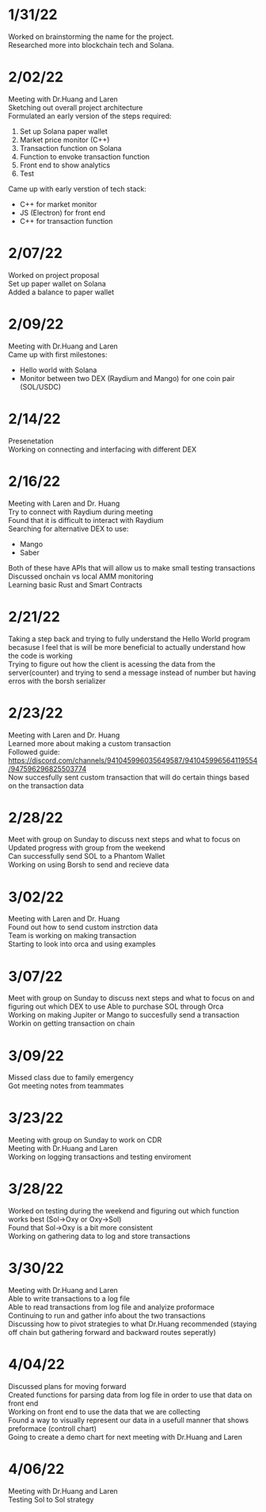 # 1/31/22  
Worked on brainstorming the name for the project.  
Researched more into blockchain tech and Solana.  
   
# 2/02/22    
Meeting with Dr.Huang and Laren  
Sketching out overall project architecture  
Formulated an early version of the steps required:  
1. Set up Solana paper wallet  
2. Market price monitor (C++)  
3. Transaction function on Solana  
4. Function to envoke transaction function  
5. Front end to show analytics 
6. Test  
  
Came up with early verstion of tech stack:  
- C++ for market monitor   
- JS (Electron) for front end  
- C++ for transaction function  

# 2/07/22  
Worked on project proposal  
Set up paper wallet on Solana  
Added a balance to paper wallet  
  
# 2/09/22  
Meeting with Dr.Huang and Laren  
Came up with first milestones:  
- Hello world with Solana  
- Monitor between two DEX (Raydium and Mango) for one coin pair (SOL/USDC)  
  
# 2/14/22  
Presenetation  
Working on connecting and interfacing with different DEX  
  
# 2/16/22  
Meeting with Laren and Dr. Huang  
Try to connect with Raydium during meeting  
Found that it is difficult to interact with Raydium  
Searching for alternative DEX to use:
- Mango  
- Saber  
  
Both of these have APIs that will allow us to make small testing transactions  
Discussed onchain vs local AMM monitoring  
Learning basic Rust and Smart Contracts  
  
# 2/21/22  
Taking a step back and trying to fully understand the Hello World program becasuse I feel that is will be more beneficial to actually understand how the code is working  
Trying to figure out how the client is acessing the data from the server(counter) and trying to send a message instead of number but having erros with the borsh serializer  
  

# 2/23/22  
Meeting with Laren and Dr. Huang  
Learned more about making a custom transaction  
Followed guide: https://discord.com/channels/941045996035649587/941045996564119554/947596296825503774  
Now succesfully sent custom transaction that will do certain things based on the transaction data  
  
# 2/28/22  
Meet with group on Sunday to discuss next steps and what to focus on  
Updated progress with group from the weekend  
Can successfully send SOL to a Phantom Wallet  
Working on using Borsh to send and recieve data  
    
# 3/02/22  
Meeting with Laren and Dr. Huang  
Found out how to send custom instrction data  
Team is working on making transaction  
Starting to look into orca and using examples  
  
# 3/07/22  
Meet with group on Sunday to discuss next steps and what to focus on and figuring out which DEX to use
Able to purchase SOL through Orca  
Working on making Jupiter or Mango to succesfully send a transaction  
Workin on getting transaction on chain

# 3/09/22  
Missed class due to family emergency  
Got meeting notes from teammates

# 3/23/22  
Meeting with group on Sunday to work on CDR  
Meeting with Dr.Huang and Laren  
Working on logging transactions and testing enviroment  
  
# 3/28/22
Worked on testing during the weekend and figuring out which function works best (Sol->Oxy or Oxy->Sol)  
Found that Sol->Oxy is a bit more consistent  
Working on gathering data to log and store transactions  
  
# 3/30/22  
Meeting with Dr.Huang and Laren  
Able to write transactions to a log file  
Able to read transactions from log file and analyize proformace  
Continuing to run and gather info about the two transactions  
Discussing how to pivot strategies to what Dr.Huang recommended (staying off chain but gathering forward and backward routes seperatly)

# 4/04/22  
Discussed plans for moving forward  
Created functions for parsing data from log file in order to use that data on front end  
Working on front end to use the data that we are collecting  
Found a way to visually represent our data in a usefull manner that shows preformace (controll chart)  
Going to create a demo chart for next meeting with Dr.Huang and Laren  
  
# 4/06/22  
Meeting with Dr.Huang and Laren  
Testing Sol to Sol strategy